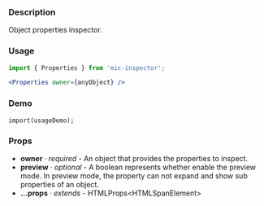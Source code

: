 ### Description
Object properties inspector.

### Usage
```jsx
import { Properties } from 'mic-inspector';

<Properties owner={anyObject} />
```

### Demo
```demo
import(usageDemo);
```

### Props
* **owner** · *required* - An object that provides the properties to inspect.
* **preview** · *optional* - A boolean represents whether enable the preview mode. In preview mode, the property can not expand and show sub properties of an object.
* **...props** · *extends* - HTMLProps&lt;HTMLSpanElement&gt;